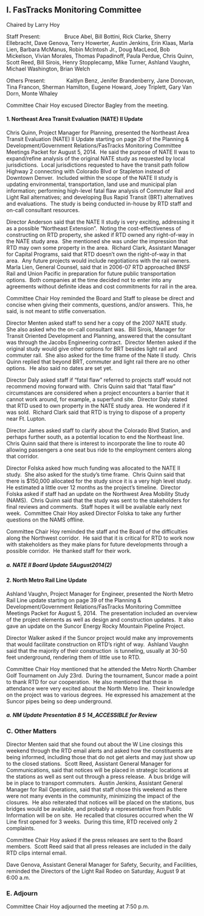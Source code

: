 ## I. FasTracks Monitoring Committee

Chaired by Larry Hoy

Staff Present:                Bruce Abel, Bill Bottini, Rick Clarke, Sherry Ellebracht, Dave Genova, Terry Howerter, Austin Jenkins, Erin Klaas, Marla Lien, Barbara McManus, Robin McIntosh Jr., Doug MacLeod, Bob Mickelson, Vivian Morales, Thomas Papadinoff, Paula Perdue, Chris Quinn, Scott Reed, Bill Sirois, Henry Stopplecamp, Mike Turner, Ashland Vaughn, Michael Washington, Brian Welch

Others Present:              Kaitlyn Benz, Jenifer Brandenberry, Jane Donovan, Tina Francon, Sherman Hamilton, Eugene Howard, Joey Triplett, Gary Van Dorn, Monte Whaley

Committee Chair Hoy excused Director Bagley from the meeting.

#### 1. Northeast Area Transit Evaluation (NATE) II Update

Chris Quinn, Project Manager for Planning, presented the Northeast Area Transit Evaluation (NATE) II Update starting on page 29 of the Planning & Development/Government Relations/FasTracks Monitoring Committee Meetings Packet for August 5, 2014.  He said the purpose of NATE II was to expand/refine analysis of the original NATE study as requested by local jurisdictions.  Local jurisdictions requested to have the transit path follow Highway 2 connecting with Colorado Blvd or Stapleton instead of Downtown Denver.  Included within the scope of the NATE II study is updating environmental, transportation, land use and municipal plan information; performing high-level fatal flaw analysis of Commuter Rail and Light Rail alternatives; and developing Bus Rapid Transit (BRT) alternatives and evaluations.  The study is being conducted in-house by RTD staff and on-call consultant resources.

Director Anderson said that the NATE II study is very exciting, addressing it as a possible “Northeast Extension”.  Noting the cost-effectiveness of constructing on RTD property, she asked if RTD owned any right-of-way in the NATE study area.  She mentioned she was under the impression that RTD may own some property in the area.  Richard Clark, Assistant Manager for Capital Programs, said that RTD doesn’t own the right-of-way in that area.  Any future projects would include negotiations with the rail owners.  Marla Lien, General Counsel, said that in 2006-07 RTD approached BNSF Rail and Union Pacific in preparation for future public transportation options.  Both companies at the time decided not to enter into any agreements without definite ideas and cost commitments for rail in the area.

Committee Chair Hoy reminded the Board and Staff to please be direct and concise when giving their comments, questions, and/or answers.  This, he said, is not meant to stifle conversation.

Director Menten asked staff to send her a copy of the 2007 NATE study.  She also asked who the on-call consultant was.  Bill Sirois, Manager for Transit Oriented Development and Planning, answered that the consultant was through the Jacobs Engineering contract.  Director Menten asked if the original study would give other options for BRT besides light rail and commuter rail.  She also asked for the time frame of  the Nate II study.  Chris Quinn replied that beyond BRT, commuter and light rail there are no other options.  He also said no dates are set yet.

Director Daly asked staff if “fatal flaw” referred to projects staff would not recommend moving forward with.  Chris Quinn said that “fatal flaw” circumstances are considered when a project encounters a barrier that it cannot work around, for example, a superfund site.  Director Daly stated that RTD used to own property in the NATE study area.  He wondered if it was sold.  Richard Clark said that RTD is trying to dispose of a property near Ft. Lupton.

Director James asked staff to clarify about the Colorado Blvd Station, and perhaps further south, as a potential location to end the Northeast line.  Chris Quinn said that there is interest to incorporate the line to route 40 allowing passengers a one seat bus ride to the employment centers along that corridor.

Director Folska asked how much funding was allocated to the NATE II study.  She also asked for the study’s time frame.  Chris Quinn said that there is $150,000 allocated for the study since it is a very high level study.  He estimated a little over 12 months as the project’s timeline.  Director Folska asked if staff had an update on the Northwest Area Mobility Study (NAMS).  Chris Quinn said that the study was sent to the stakeholders for final reviews and comments.  Staff hopes it will be available early next week.  Committee Chair Hoy asked Director Folska to take any further questions on the NAMS offline.

Committee Chair Hoy reminded the staff and the Board of the difficulties along the Northwest corridor.  He said that it is critical for RTD to work now with stakeholders as they make plans for future developments through a possible corridor.  He thanked staff for their work.

##### a. NATE II Board Update 5August2014(2)

#### 2. North Metro Rail Line Update

Ashland Vaughn, Project Manager for Engineer, presented the North Metro Rail Line update starting on page 39 of the Planning & Development/Government Relations/FasTracks Monitoring Committee Meetings Packet for August 5, 2014.  The presentation included an overview of the project elements as well as design and construction updates.  It also gave an update on the Suncor Energy Rocky Mountain Pipeline Project.

Director Walker asked if the Suncor project would make any improvements that would facilitate construction on RTD’s right of way.  Ashland Vaughn said that the majority of their construction  is tunneling, usually at 30-50 feet underground, rendering them of little use to RTD.

Committee Chair Hoy mentioned that he attended the Metro North Chamber Golf Tournament on July 23rd.  During the tournament, Suncor made a point to thank RTD for our cooperation.  He also mentioned that those in attendance were very excited about the North Metro line.  Their knowledge on the project was to various degrees.  He expressed his amazement at the Suncor pipes being so deep underground.

##### a. NM Update Presentation 8 5 14_ACCESSIBLE for Review

### C. Other Matters

Director Menten said that she found out about the W Line closings this weekend through the RTD email alerts and asked how the constituents are being informed, including those that do not get alerts and may just show up to the closed stations.  Scott Reed, Assistant General Manager for Communications, said that notices will be placed in strategic locations at the stations as well as sent out through a press release.  A bus bridge will be in place to transport commuters.  Austin Jenkins, Assistant General Manager for Rail Operations, said that staff chose this weekend as there were not many events in the community, minimizing the impact of the closures.  He also reiterated that notices will be placed on the stations, bus bridges would be available, and probably a representative from Public Information will be on site.  He recalled that closures occurred when the W Line first opened for 3 weeks.  During this time, RTD received only 2 complaints.

Committee Chair Hoy asked if the press releases are sent to the Board members.  Scott Reed said that all press releases are included in the daily RTD clips internal email.

Dave Genova, Assistant General Manager for Safety, Security, and Facilities, reminded the Directors of the Light Rail Rodeo on Saturday, August 9 at 6:00 a.m.

### E. Adjourn

Committee Chair Hoy adjourned the meeting at 7:50 p.m.